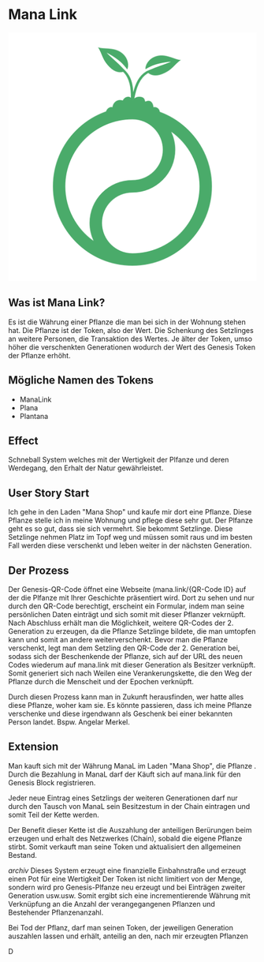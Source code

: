 # Mana Link

![alt text](/mana.link-logo.png "Mana Link Coin Logo")

## Was ist Mana Link?
Es ist die Währung einer Pflanze die man bei sich in der Wohnung stehen hat. 
Die Pflanze ist der Token, also der Wert. Die Schenkung des Setzlinges an weitere Personen, die Transaktion des Wertes.
Je älter der Token, umso höher die verschenkten Generationen wodurch der Wert des Genesis Token der Pflanze erhöht.

## Mögliche Namen des Tokens
- ManaLink
- Plana
- Plantana

## Effect
Schneball System welches mit der Wertigkeit der Plfanze und deren Werdegang, den Erhalt der Natur gewährleistet.

## User Story Start
Ich gehe in den Laden "Mana Shop" und kaufe mir dort eine Pflanze. Diese Pflanze stelle ich in meine Wohnung und pflege diese sehr gut. Der Plfanze geht es so gut, dass sie sich vermehrt.
Sie bekommt Setzlinge. Diese Setzlinge nehmen Platz im Topf weg und müssen somit raus und im besten Fall werden diese verschenkt und leben weiter in der nächsten Generation.

## Der Prozess 
Der Genesis-QR-Code öffnet eine Webseite (mana.link/{QR-Code ID} auf der die Plfanze mit Ihrer Geschichte präsentiert wird. 
Dort zu sehen und nur durch den QR-Code berechtigt, erscheint ein Formular, indem man seine persönlichen Daten einträgt und sich somit mit dieser Pflanzer vekrnüpft. 
Nach Abschluss erhält man die Möglichkeit, weitere QR-Codes der 2. Generation zu erzeugen, da die Pflanze Setzlinge bildete, die man umtopfen kann und somit an andere weiterverschenkt. 
Bevor man die Pflanze verschenkt, legt man dem Setzling den QR-Code der 2. Generation bei, sodass sich der Beschenkende der Pflanze, sich auf der URL des neuen Codes wiederum auf mana.link mit dieser Generation als Besitzer verknüpft.
Somit generiert sich nach Weilen eine Verankerungskette, die den Weg der Pflanze durch die Menscheit und der Epochen verknüpft.

Durch diesen Prozess kann man in Zukunft herausfinden, wer hatte alles diese Pflanze, woher kam sie. Es könnte passieren, dass ich meine Pflanze verschenke und diese irgendwann als Geschenk bei einer bekannten Person landet. Bspw. Angelar Merkel.

## Extension
Man kauft sich mit der Währung ManaL im Laden "Mana Shop", die Pflanze . Durch die Bezahlung in ManaL darf der Käuft sich auf mana.link für den Genesis Block registrieren.

Jeder neue Eintrag eines Setzlings der weiteren Generationen darf nur durch den Tausch von ManaL sein Besitzestum in der Chain eintragen und somit Teil der Kette werden.

Der Benefit dieser Kette ist die Auszahlung der anteiligen Berürungen beim erzeugen und erhalt des Netzwerkes (Chain), sobald die eigene Pflanze stirbt. Somit verkauft man seine Token und aktualisiert den allgemeinen Bestand.

*archiv*
Dieses System erzeugt eine finanzielle Einbahnstraße und erzeugt einen Pot für eine Wertigkeit
Der Token ist nicht limitiert von der Menge, sondern wird pro Genesis-Plfanze neu erzeugt und bei Einträgen zweiter Generation usw.usw. Somit ergibt sich eine incrementierende Währung mit Verknüpfung an die Anzahl der verangegangenen Pflanzen und Bestehender Pflanzenanzahl.

Bei Tod der Pflanz, darf man seinen Token, der jeweiligen Generation auszahlen lassen und erhält, anteilig an den, nach mir erzeugten Pflanzen 

D
